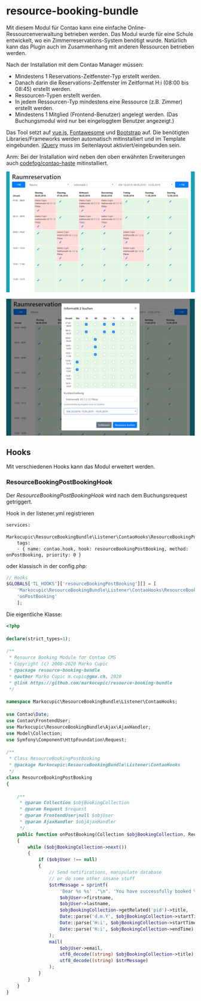# resource-booking-bundle
Mit diesem Modul für Contao kann eine einfache Online-Ressourcenverwaltung betrieben werden. 
Das Modul wurde für eine Schule entwickelt, wo ein Zimmerreservations-System benötigt wurde. Natürlich kann das Plugin auch im Zusammenhang mit anderen Ressourcen betrieben werden. 

Nach der Installation mit dem Contao Manager müssen:
* Mindestens 1 Reservations-Zeitfenster-Typ erstellt werden.
* Danach darin die Reservations-Zeitfenster im Zeitformat H:i (08:00 bis 08:45) erstellt werden.
* Ressourcen-Typen erstellt werden.
* In jedem Ressourcen-Typ mindestens eine Ressource (z.B. Zimmer) erstellt werden.
* Mindestens 1 Mitglied (Frontend-Benutzer) angelegt werden. (Das Buchungsmodul wird nur bei eingeloggtem Benutzer angezeigt.)

Das Tool setzt auf [vue.js](https://vuejs.org/), [Fontawesome](https://fontawesome.com/) und [Bootstrap](https://getbootstrap.com/) auf. Die benötigten Libraries/Frameworks werden automatisch mitinstalliert und im Template eingebunden.
[jQuery](https://jquery.com/) muss im Seitenlayout aktiviert/eingebunden sein.

Anm: Bei der Installation wird neben den oben erwähnten Erweiterungen auch [codefog/contao-haste](https://github.com/codefog/contao-haste) mitinstalliert.

![Alt text](src/Resources/public/screenshot/screenshot.png?raw=true "Buchungstool im Frontend-Ansicht")

![Alt text](src/Resources/public/screenshot/screenshot2.png?raw=true "Buchungstool im Frontend-Ansicht")

## Hooks
Mit verschiedenen Hooks kann das Modul erweitert werden.

### ResourceBookingPostBookingHook
Der *ResourceBookingPostBookingHook* wird nach dem Buchungsrequest getriggert. 

Hook in der listener.yml registrieren
```
services:
  Markocupic\ResourceBookingBundle\Listener\ContaoHooks\ResourceBookingPostBooking:
    tags:
    - { name: contao.hook, hook: resourceBookingPostBooking, method: onPostBooking, priority: 0 }
```
oder klassisch in der config.php:
```php
// Hooks
$GLOBALS['TL_HOOKS']['resourceBookingPostBooking'][] = [
    'Markocupic\ResourceBookingBundle\Listener\ContaoHooks\ResourceBookingPostBooking',
    'onPostBooking'
    ];
```
Die eigentliche Klasse:
```php
<?php

declare(strict_types=1);

/**
 * Resource Booking Module for Contao CMS
 * Copyright (c) 2008-2020 Marko Cupic
 * @package resource-booking-bundle
 * @author Marko Cupic m.cupic@gmx.ch, 2020
 * @link https://github.com/markocupic/resource-booking-bundle
 */

namespace Markocupic\ResourceBookingBundle\Listener\ContaoHooks;

use Contao\Date;
use Contao\FrontendUser;
use Markocupic\ResourceBookingBundle\Ajax\AjaxHandler;
use Model\Collection;
use Symfony\Component\HttpFoundation\Request;

/**
 * Class ResourceBookingPostBooking
 * @package Markocupic\ResourceBookingBundle\Listener\ContaoHooks
 */
class ResourceBookingPostBooking
{

    /**
     * @param Collection $objBookingCollection
     * @param Request $request
     * @param FrontendUser|null $objUser
     * @param AjaxHandler $objAjaxHandler
     */
    public function onPostBooking(Collection $objBookingCollection, Request $request, ?FrontendUser $objUser, AjaxHandler $objAjaxHandler): void
    {
        while ($objBookingCollection->next())
        {
            if ($objUser !== null)
            {
                // Send notifications, manipulate database
                // or do some other insane stuff
                $strMessage = sprintf(
                    'Dear %s %s' ."\n". 'You have successfully booked %s on %s from %s to %s.',
                    $objUser->firstname,
                    $objUser->lastname,
                    $objBookingCollection->getRelated('pid')->title,
                    Date::parse('d.m.Y', $objBookingCollection->startTime),
                    Date::parse('H:i', $objBookingCollection->startTime),
                    Date::parse('H:i', $objBookingCollection->endTime)
                );
                mail(
                    $objUser->email,
                    utf8_decode((string) $objBookingCollection->title),
                    utf8_decode((string) $strMessage)
                );
            }
        }
    }
}
```
